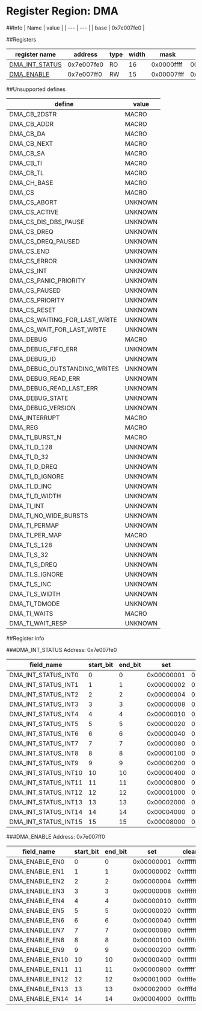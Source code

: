 # Register Region: DMA


##Info
| Name | value |
| --- | --- |
| base | 0x7e007fe0 |

##Registers

| register name | address | type | width | mask | reset |
| --- | --- | --- | --- | --- | --- |
| [DMA_INT_STATUS](#dma_int_status) | 0x7e007fe0 | RO | 16 | 0x0000ffff | 0000000000 |
| [DMA_ENABLE](#dma_enable) | 0x7e007ff0 | RW | 15 | 0x00007fff | 0x00007fff |

##Unsupported defines

| define | value |
| --- | --- |
| DMA_CB_2DSTR | MACRO |
| DMA_CB_ADDR | MACRO |
| DMA_CB_DA | MACRO |
| DMA_CB_NEXT | MACRO |
| DMA_CB_SA | MACRO |
| DMA_CB_TI | MACRO |
| DMA_CB_TL | MACRO |
| DMA_CH_BASE | MACRO |
| DMA_CS | MACRO |
| DMA_CS_ABORT | UNKNOWN |
| DMA_CS_ACTIVE | UNKNOWN |
| DMA_CS_DIS_DBS_PAUSE | UNKNOWN |
| DMA_CS_DREQ | UNKNOWN |
| DMA_CS_DREQ_PAUSED | UNKNOWN |
| DMA_CS_END | UNKNOWN |
| DMA_CS_ERROR | UNKNOWN |
| DMA_CS_INT | UNKNOWN |
| DMA_CS_PANIC_PRIORITY | UNKNOWN |
| DMA_CS_PAUSED | UNKNOWN |
| DMA_CS_PRIORITY | UNKNOWN |
| DMA_CS_RESET | UNKNOWN |
| DMA_CS_WAITING_FOR_LAST_WRITE | UNKNOWN |
| DMA_CS_WAIT_FOR_LAST_WRITE | UNKNOWN |
| DMA_DEBUG | MACRO |
| DMA_DEBUG_FIFO_ERR | UNKNOWN |
| DMA_DEBUG_ID | UNKNOWN |
| DMA_DEBUG_OUTSTANDING_WRITES | UNKNOWN |
| DMA_DEBUG_READ_ERR | UNKNOWN |
| DMA_DEBUG_READ_LAST_ERR | UNKNOWN |
| DMA_DEBUG_STATE | UNKNOWN |
| DMA_DEBUG_VERSION | UNKNOWN |
| DMA_INTERRUPT | MACRO |
| DMA_REG | MACRO |
| DMA_TI_BURST_N | MACRO |
| DMA_TI_D_128 | UNKNOWN |
| DMA_TI_D_32 | UNKNOWN |
| DMA_TI_D_DREQ | UNKNOWN |
| DMA_TI_D_IGNORE | UNKNOWN |
| DMA_TI_D_INC | UNKNOWN |
| DMA_TI_D_WIDTH | UNKNOWN |
| DMA_TI_INT | UNKNOWN |
| DMA_TI_NO_WIDE_BURSTS | UNKNOWN |
| DMA_TI_PERMAP | UNKNOWN |
| DMA_TI_PER_MAP | MACRO |
| DMA_TI_S_128 | UNKNOWN |
| DMA_TI_S_32 | UNKNOWN |
| DMA_TI_S_DREQ | UNKNOWN |
| DMA_TI_S_IGNORE | UNKNOWN |
| DMA_TI_S_INC | UNKNOWN |
| DMA_TI_S_WIDTH | UNKNOWN |
| DMA_TI_TDMODE | UNKNOWN |
| DMA_TI_WAITS | MACRO |
| DMA_TI_WAIT_RESP | UNKNOWN |

##Register info


###DMA_INT_STATUS
 Address: 0x7e007fe0

| field_name | start_bit | end_bit | set | clear | reset |
| --- | --- | --- | --- | --- | --- |
| DMA_INT_STATUS_INT0 | 0 | 0 | 0x00000001 | 0xfffffffe | 0x0 |
| DMA_INT_STATUS_INT1 | 1 | 1 | 0x00000002 | 0xfffffffd | 0x0 |
| DMA_INT_STATUS_INT2 | 2 | 2 | 0x00000004 | 0xfffffffb | 0x0 |
| DMA_INT_STATUS_INT3 | 3 | 3 | 0x00000008 | 0xfffffff7 | 0x0 |
| DMA_INT_STATUS_INT4 | 4 | 4 | 0x00000010 | 0xffffffef | 0x0 |
| DMA_INT_STATUS_INT5 | 5 | 5 | 0x00000020 | 0xffffffdf | 0x0 |
| DMA_INT_STATUS_INT6 | 6 | 6 | 0x00000040 | 0xffffffbf | 0x0 |
| DMA_INT_STATUS_INT7 | 7 | 7 | 0x00000080 | 0xffffff7f | 0x0 |
| DMA_INT_STATUS_INT8 | 8 | 8 | 0x00000100 | 0xfffffeff | 0x0 |
| DMA_INT_STATUS_INT9 | 9 | 9 | 0x00000200 | 0xfffffdff | 0x0 |
| DMA_INT_STATUS_INT10 | 10 | 10 | 0x00000400 | 0xfffffbff | 0x0 |
| DMA_INT_STATUS_INT11 | 11 | 11 | 0x00000800 | 0xfffff7ff | 0x0 |
| DMA_INT_STATUS_INT12 | 12 | 12 | 0x00001000 | 0xffffefff | 0x0 |
| DMA_INT_STATUS_INT13 | 13 | 13 | 0x00002000 | 0xffffdfff | 0x0 |
| DMA_INT_STATUS_INT14 | 14 | 14 | 0x00004000 | 0xffffbfff | 0x0 |
| DMA_INT_STATUS_INT15 | 15 | 15 | 0x00008000 | 0xffff7fff | 0x0 |

###DMA_ENABLE
 Address: 0x7e007ff0

| field_name | start_bit | end_bit | set | clear | reset |
| --- | --- | --- | --- | --- | --- |
| DMA_ENABLE_EN0 | 0 | 0 | 0x00000001 | 0xfffffffe | 0x1 |
| DMA_ENABLE_EN1 | 1 | 1 | 0x00000002 | 0xfffffffd | 0x1 |
| DMA_ENABLE_EN2 | 2 | 2 | 0x00000004 | 0xfffffffb | 0x1 |
| DMA_ENABLE_EN3 | 3 | 3 | 0x00000008 | 0xfffffff7 | 0x1 |
| DMA_ENABLE_EN4 | 4 | 4 | 0x00000010 | 0xffffffef | 0x1 |
| DMA_ENABLE_EN5 | 5 | 5 | 0x00000020 | 0xffffffdf | 0x1 |
| DMA_ENABLE_EN6 | 6 | 6 | 0x00000040 | 0xffffffbf | 0x1 |
| DMA_ENABLE_EN7 | 7 | 7 | 0x00000080 | 0xffffff7f | 0x1 |
| DMA_ENABLE_EN8 | 8 | 8 | 0x00000100 | 0xfffffeff | 0x1 |
| DMA_ENABLE_EN9 | 9 | 9 | 0x00000200 | 0xfffffdff | 0x1 |
| DMA_ENABLE_EN10 | 10 | 10 | 0x00000400 | 0xfffffbff | 0x1 |
| DMA_ENABLE_EN11 | 11 | 11 | 0x00000800 | 0xfffff7ff | 0x1 |
| DMA_ENABLE_EN12 | 12 | 12 | 0x00001000 | 0xffffefff | 0x1 |
| DMA_ENABLE_EN13 | 13 | 13 | 0x00002000 | 0xffffdfff | 0x1 |
| DMA_ENABLE_EN14 | 14 | 14 | 0x00004000 | 0xffffbfff | 0x1 |
